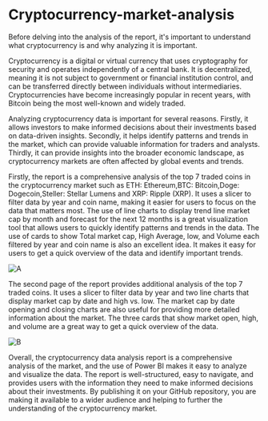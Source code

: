 # Cryptocurrency-market-analysis

Before delving into the analysis of the report, it's important to understand what cryptocurrency is and why analyzing it is important.

Cryptocurrency is a digital or virtual currency that uses cryptography for security and operates independently of a central bank. It is decentralized, meaning it is not subject to government or financial institution control, and can be transferred directly between individuals without intermediaries. Cryptocurrencies have become increasingly popular in recent years, with Bitcoin being the most well-known and widely traded.

Analyzing cryptocurrency data is important for several reasons. Firstly, it allows investors to make informed decisions about their investments based on data-driven insights. Secondly, it helps identify patterns and trends in the market, which can provide valuable information for traders and analysts. Thirdly, it can provide insights into the broader economic landscape, as cryptocurrency markets are often affected by global events and trends.


Firstly, the report is a comprehensive analysis of the top 7 traded coins in the cryptocurrency market such as ETH: Ethereum,BTC: Bitcoin,Doge: Dogecoin,Steller: Stellar Lumens and XRP: Ripple (XRP). It uses a slicer to filter data by year and coin name, making it easier for users to focus on the data that matters most. The use of line charts to display trend line market cap by month and forecast for the next 12 months is a great visualization tool that allows users to quickly identify patterns and trends in the data. The use of cards to show Total market cap, High Average, low, and Volume each filtered by year and coin name is also an excellent idea. It makes it easy for users to get a quick overview of the data and identify important trends.

![A](https://user-images.githubusercontent.com/131899006/236701929-20876cbe-97b5-4d49-bdde-f33103779086.png)


The second page of the report provides additional analysis of the top 7 traded coins. It uses a slicer to filter data by year and two line charts that display market cap by date and high vs. low. The market cap by date opening and closing charts are also useful for providing more detailed information about the market. The three cards that show market open, high, and volume are a great way to get a quick overview of the data.

![B](https://user-images.githubusercontent.com/131899006/236701946-4613e0df-bc9e-4d83-b96c-7e88b8daa163.png)


Overall, the cryptocurrency data analysis report is a comprehensive analysis of the market, and the use of Power BI makes it easy to analyze and visualize the data. The report is well-structured, easy to navigate, and provides users with the information they need to make informed decisions about their investments. By publishing it on your GitHub repository, you are making it available to a wider audience and helping to further the understanding of the cryptocurrency market.
